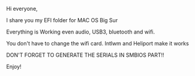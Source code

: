 Hi everyone,


I share you my EFI folder for MAC OS Big Sur

Everything is Working even audio, USB3, bluetooth and wifi.

You don't have to change the wifi card. Intlwm and Heliport make it works

DON'T FORGET TO GENERATE THE SERIALS IN SMBIOS PART!!

Enjoy!
